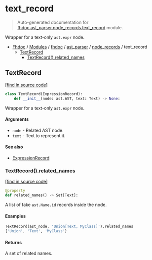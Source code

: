 # text_record

> Auto-generated documentation for [fhdoc.ast_parser.node_records.text_record](../../../../fhdoc/ast_parser/node_records/text_record.py) module.

Wrapper for a text-only `ast.expr` node.

- [Fhdoc](../../../README.md#fhdoc-index) / [Modules](../../../MODULES.md#fhdoc-modules) / [fhdoc](../../index.md#fhdoc) / [ast_parser](../index.md#ast_parser) / [node_records](index.md#node_records) / text_record
    - [TextRecord](#textrecord)
        - [TextRecord().related_names](#textrecordrelated_names)

## TextRecord

[[find in source code]](../../../../fhdoc/ast_parser/node_records/text_record.py#L14)

```python
class TextRecord(ExpressionRecord):
    def __init__(node: ast.AST, text: Text) -> None:
```

Wrapper for a text-only `ast.expr` node.

#### Arguments

- `node` - Related AST node.
- `text` - Text to represent it.

#### See also

- [ExpressionRecord](expression_record.md#expressionrecord)

### TextRecord().related_names

[[find in source code]](../../../../fhdoc/ast_parser/node_records/text_record.py#L31)

```python
@property
def related_names() -> Set[Text]:
```

A list of fake `ast.Name.id` records inside the node.

#### Examples

```python
TextRecord(ast_node, 'Union[Text, MyClass]').related_names
{'Union', 'Text', 'MyClass'}
```

#### Returns

A set of related names.
